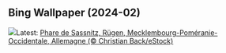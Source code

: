 ## Bing Wallpaper (2024-02)
![](https://www.bing.com/th?id=OHR.HalbinselJasmund_FR-FR6083504122_UHD.jpg&w=1000)Latest: [Phare de Sassnitz, Rügen, Mecklembourg-Poméranie-Occidentale,  Allemagne (© Christian Back/eStock)](https://www.bing.com/th?id=OHR.HalbinselJasmund_FR-FR6083504122_UHD.jpg)